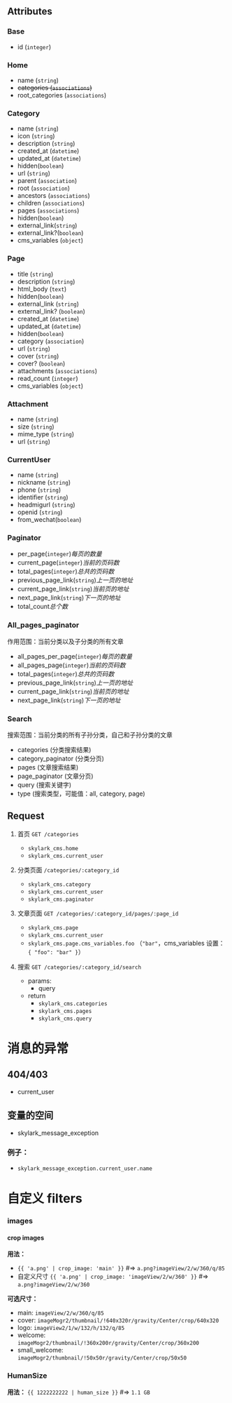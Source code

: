 ## Attributes
### Base
- id (`integer`)

### Home
- name (`string`)
- ~~categories (`associations`)~~
- root_categories (`associations`)

### Category
- name (`string`)
- icon (`string`)
- description (`string`)
- created_at (`datetime`)
- updated_at (`datetime`)
- hidden(`boolean`)
- url (`string`)
- parent (`association`)
- root (`association`)
- ancestors (`associations`)
- children (`associations`)
- pages (`associations`)
- hidden(`boolean`)
- external_link(`string`)
- external_link?(`boolean`)
- cms_variables (`object`)

### Page
- title (`string`)
- description (`string`)
- html_body (`text`)
- hidden(`boolean`)
- external_link (`string`)
- external_link? (`boolean`)
- created_at (`datetime`)
- updated_at (`datetime`)
- hidden(`boolean`)
- category (`association`)
- url (`string`)
- cover (`string`)
- cover? (`boolean`)
- attachments (`associations`)
- read_count (`integer`)
- cms_variables (`object`)

### Attachment
- name (`string`)
- size (`string`)
- mime_type (`string`)
- url (`string`)

### CurrentUser
- name (`string`)
- nickname (`string`)
- phone (`string`)
- identifier (`string`)
- headmigurl (`string`)
- openid (`string`)
- from_wechat(`boolean`)

### Paginator
- per_page(`integer`)*每页的数量*
- current_page(`integer`)*当前的页码数*
- total_pages(`integer`)*总共的页码数*
- previous_page_link(`string`)*上一页的地址*
- current_page_link(`string`)*当前页的地址*
- next_page_link(`string`)*下一页的地址*
- total_count*总个数*

### All_pages_paginator
作用范围：当前分类以及子分类的所有文章
- all_pages_per_page(`integer`)*每页的数量*
- all_pages_page(`integer`)*当前的页码数*
- total_pages(`integer`)*总共的页码数*
- previous_page_link(`string`)*上一页的地址*
- current_page_link(`string`)*当前页的地址*
- next_page_link(`string`)*下一页的地址*

### Search
搜索范围：当前分类的所有子孙分类，自己和子孙分类的文章

- categories (分类搜索结果)
- category_paginator (分类分页)
- pages (文章搜索结果)
- page_paginator (文章分页)
- query (搜索关键字)
- type (搜索类型，可能值：all, category, page)

## Request

1. 首页 `GET /categories`
    - `skylark_cms.home`
    - `skylark_cms.current_user`

1. 分类页面 `/categories/:category_id`
    - `skylark_cms.category`
    - `skylark_cms.current_user`
    - `skylark_cms.paginator`

1. 文章页面 `GET /categories/:category_id/pages/:page_id`
    - `skylark_cms.page`
    - `skylark_cms.current_user`
    - `skylark_cms.page.cms_variables.foo` （`"bar"`，cms_variables 设置： `{ "foo": "bar" }`）

1. 搜索 `GET /categories/:category_id/search`
    - params:
        - query
    - return
        - `skylark_cms.categories`
        - `skylark_cms.pages`
        - `skylark_cms.query`

# 消息的异常

## 404/403
- current_user

## 变量的空间
- skylark_message_exception

### 例子：
- `skylark_message_exception.current_user.name`


# 自定义 filters

### images

#### crop images

**用法：**
- `{{ 'a.png' | crop_image: 'main' }}` #=> `a.png?imageView/2/w/360/q/85`
- 自定义尺寸 `{{ 'a.png' | crop_image: 'imageView/2/w/360' }}` #=> `a.png?imageView/2/w/360`

**可选尺寸：**
- main: `imageView/2/w/360/q/85`
- cover: `imageMogr2/thumbnail/!640x320r/gravity/Center/crop/640x320`
- logo: `imageView2/1/w/132/h/132/q/85`
- welcome: `imageMogr2/thumbnail/!360x200r/gravity/Center/crop/360x200`
- small_welcome: `imageMogr2/thumbnail/!50x50r/gravity/Center/crop/50x50`

### HumanSize
**用法：** `{{ 1222222222 | human_size }}` #=> `1.1 GB`
